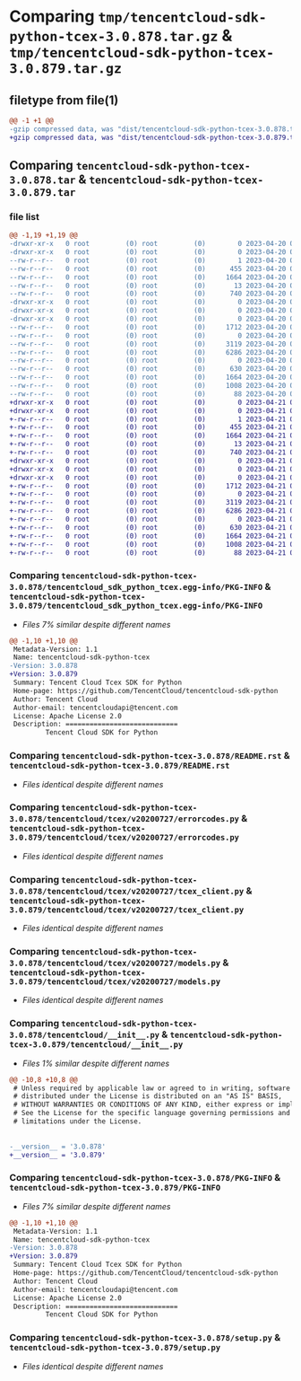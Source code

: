 # Comparing `tmp/tencentcloud-sdk-python-tcex-3.0.878.tar.gz` & `tmp/tencentcloud-sdk-python-tcex-3.0.879.tar.gz`

## filetype from file(1)

```diff
@@ -1 +1 @@
-gzip compressed data, was "dist/tencentcloud-sdk-python-tcex-3.0.878.tar", last modified: Thu Apr 20 00:45:01 2023, max compression
+gzip compressed data, was "dist/tencentcloud-sdk-python-tcex-3.0.879.tar", last modified: Fri Apr 21 01:01:50 2023, max compression
```

## Comparing `tencentcloud-sdk-python-tcex-3.0.878.tar` & `tencentcloud-sdk-python-tcex-3.0.879.tar`

### file list

```diff
@@ -1,19 +1,19 @@
-drwxr-xr-x   0 root         (0) root         (0)        0 2023-04-20 00:45:01.000000 tencentcloud-sdk-python-tcex-3.0.878/
-drwxr-xr-x   0 root         (0) root         (0)        0 2023-04-20 00:45:01.000000 tencentcloud-sdk-python-tcex-3.0.878/tencentcloud_sdk_python_tcex.egg-info/
--rw-r--r--   0 root         (0) root         (0)        1 2023-04-20 00:45:01.000000 tencentcloud-sdk-python-tcex-3.0.878/tencentcloud_sdk_python_tcex.egg-info/dependency_links.txt
--rw-r--r--   0 root         (0) root         (0)      455 2023-04-20 00:45:01.000000 tencentcloud-sdk-python-tcex-3.0.878/tencentcloud_sdk_python_tcex.egg-info/SOURCES.txt
--rw-r--r--   0 root         (0) root         (0)     1664 2023-04-20 00:45:01.000000 tencentcloud-sdk-python-tcex-3.0.878/tencentcloud_sdk_python_tcex.egg-info/PKG-INFO
--rw-r--r--   0 root         (0) root         (0)       13 2023-04-20 00:45:01.000000 tencentcloud-sdk-python-tcex-3.0.878/tencentcloud_sdk_python_tcex.egg-info/top_level.txt
--rw-r--r--   0 root         (0) root         (0)      740 2023-04-20 00:45:01.000000 tencentcloud-sdk-python-tcex-3.0.878/README.rst
-drwxr-xr-x   0 root         (0) root         (0)        0 2023-04-20 00:45:01.000000 tencentcloud-sdk-python-tcex-3.0.878/tencentcloud/
-drwxr-xr-x   0 root         (0) root         (0)        0 2023-04-20 00:45:01.000000 tencentcloud-sdk-python-tcex-3.0.878/tencentcloud/tcex/
-drwxr-xr-x   0 root         (0) root         (0)        0 2023-04-20 00:45:01.000000 tencentcloud-sdk-python-tcex-3.0.878/tencentcloud/tcex/v20200727/
--rw-r--r--   0 root         (0) root         (0)     1712 2023-04-20 00:45:01.000000 tencentcloud-sdk-python-tcex-3.0.878/tencentcloud/tcex/v20200727/errorcodes.py
--rw-r--r--   0 root         (0) root         (0)        0 2023-04-20 00:45:01.000000 tencentcloud-sdk-python-tcex-3.0.878/tencentcloud/tcex/v20200727/__init__.py
--rw-r--r--   0 root         (0) root         (0)     3119 2023-04-20 00:45:01.000000 tencentcloud-sdk-python-tcex-3.0.878/tencentcloud/tcex/v20200727/tcex_client.py
--rw-r--r--   0 root         (0) root         (0)     6286 2023-04-20 00:45:01.000000 tencentcloud-sdk-python-tcex-3.0.878/tencentcloud/tcex/v20200727/models.py
--rw-r--r--   0 root         (0) root         (0)        0 2023-04-20 00:45:01.000000 tencentcloud-sdk-python-tcex-3.0.878/tencentcloud/tcex/__init__.py
--rw-r--r--   0 root         (0) root         (0)      630 2023-04-20 00:45:01.000000 tencentcloud-sdk-python-tcex-3.0.878/tencentcloud/__init__.py
--rw-r--r--   0 root         (0) root         (0)     1664 2023-04-20 00:45:01.000000 tencentcloud-sdk-python-tcex-3.0.878/PKG-INFO
--rw-r--r--   0 root         (0) root         (0)     1008 2023-04-20 00:45:01.000000 tencentcloud-sdk-python-tcex-3.0.878/setup.py
--rw-r--r--   0 root         (0) root         (0)       88 2023-04-20 00:45:01.000000 tencentcloud-sdk-python-tcex-3.0.878/setup.cfg
+drwxr-xr-x   0 root         (0) root         (0)        0 2023-04-21 01:01:50.000000 tencentcloud-sdk-python-tcex-3.0.879/
+drwxr-xr-x   0 root         (0) root         (0)        0 2023-04-21 01:01:50.000000 tencentcloud-sdk-python-tcex-3.0.879/tencentcloud_sdk_python_tcex.egg-info/
+-rw-r--r--   0 root         (0) root         (0)        1 2023-04-21 01:01:50.000000 tencentcloud-sdk-python-tcex-3.0.879/tencentcloud_sdk_python_tcex.egg-info/dependency_links.txt
+-rw-r--r--   0 root         (0) root         (0)      455 2023-04-21 01:01:50.000000 tencentcloud-sdk-python-tcex-3.0.879/tencentcloud_sdk_python_tcex.egg-info/SOURCES.txt
+-rw-r--r--   0 root         (0) root         (0)     1664 2023-04-21 01:01:50.000000 tencentcloud-sdk-python-tcex-3.0.879/tencentcloud_sdk_python_tcex.egg-info/PKG-INFO
+-rw-r--r--   0 root         (0) root         (0)       13 2023-04-21 01:01:50.000000 tencentcloud-sdk-python-tcex-3.0.879/tencentcloud_sdk_python_tcex.egg-info/top_level.txt
+-rw-r--r--   0 root         (0) root         (0)      740 2023-04-21 01:01:50.000000 tencentcloud-sdk-python-tcex-3.0.879/README.rst
+drwxr-xr-x   0 root         (0) root         (0)        0 2023-04-21 01:01:50.000000 tencentcloud-sdk-python-tcex-3.0.879/tencentcloud/
+drwxr-xr-x   0 root         (0) root         (0)        0 2023-04-21 01:01:50.000000 tencentcloud-sdk-python-tcex-3.0.879/tencentcloud/tcex/
+drwxr-xr-x   0 root         (0) root         (0)        0 2023-04-21 01:01:50.000000 tencentcloud-sdk-python-tcex-3.0.879/tencentcloud/tcex/v20200727/
+-rw-r--r--   0 root         (0) root         (0)     1712 2023-04-21 01:01:50.000000 tencentcloud-sdk-python-tcex-3.0.879/tencentcloud/tcex/v20200727/errorcodes.py
+-rw-r--r--   0 root         (0) root         (0)        0 2023-04-21 01:01:50.000000 tencentcloud-sdk-python-tcex-3.0.879/tencentcloud/tcex/v20200727/__init__.py
+-rw-r--r--   0 root         (0) root         (0)     3119 2023-04-21 01:01:50.000000 tencentcloud-sdk-python-tcex-3.0.879/tencentcloud/tcex/v20200727/tcex_client.py
+-rw-r--r--   0 root         (0) root         (0)     6286 2023-04-21 01:01:50.000000 tencentcloud-sdk-python-tcex-3.0.879/tencentcloud/tcex/v20200727/models.py
+-rw-r--r--   0 root         (0) root         (0)        0 2023-04-21 01:01:50.000000 tencentcloud-sdk-python-tcex-3.0.879/tencentcloud/tcex/__init__.py
+-rw-r--r--   0 root         (0) root         (0)      630 2023-04-21 01:01:50.000000 tencentcloud-sdk-python-tcex-3.0.879/tencentcloud/__init__.py
+-rw-r--r--   0 root         (0) root         (0)     1664 2023-04-21 01:01:50.000000 tencentcloud-sdk-python-tcex-3.0.879/PKG-INFO
+-rw-r--r--   0 root         (0) root         (0)     1008 2023-04-21 01:01:50.000000 tencentcloud-sdk-python-tcex-3.0.879/setup.py
+-rw-r--r--   0 root         (0) root         (0)       88 2023-04-21 01:01:50.000000 tencentcloud-sdk-python-tcex-3.0.879/setup.cfg
```

### Comparing `tencentcloud-sdk-python-tcex-3.0.878/tencentcloud_sdk_python_tcex.egg-info/PKG-INFO` & `tencentcloud-sdk-python-tcex-3.0.879/tencentcloud_sdk_python_tcex.egg-info/PKG-INFO`

 * *Files 7% similar despite different names*

```diff
@@ -1,10 +1,10 @@
 Metadata-Version: 1.1
 Name: tencentcloud-sdk-python-tcex
-Version: 3.0.878
+Version: 3.0.879
 Summary: Tencent Cloud Tcex SDK for Python
 Home-page: https://github.com/TencentCloud/tencentcloud-sdk-python
 Author: Tencent Cloud
 Author-email: tencentcloudapi@tencent.com
 License: Apache License 2.0
 Description: ============================
         Tencent Cloud SDK for Python
```

### Comparing `tencentcloud-sdk-python-tcex-3.0.878/README.rst` & `tencentcloud-sdk-python-tcex-3.0.879/README.rst`

 * *Files identical despite different names*

### Comparing `tencentcloud-sdk-python-tcex-3.0.878/tencentcloud/tcex/v20200727/errorcodes.py` & `tencentcloud-sdk-python-tcex-3.0.879/tencentcloud/tcex/v20200727/errorcodes.py`

 * *Files identical despite different names*

### Comparing `tencentcloud-sdk-python-tcex-3.0.878/tencentcloud/tcex/v20200727/tcex_client.py` & `tencentcloud-sdk-python-tcex-3.0.879/tencentcloud/tcex/v20200727/tcex_client.py`

 * *Files identical despite different names*

### Comparing `tencentcloud-sdk-python-tcex-3.0.878/tencentcloud/tcex/v20200727/models.py` & `tencentcloud-sdk-python-tcex-3.0.879/tencentcloud/tcex/v20200727/models.py`

 * *Files identical despite different names*

### Comparing `tencentcloud-sdk-python-tcex-3.0.878/tencentcloud/__init__.py` & `tencentcloud-sdk-python-tcex-3.0.879/tencentcloud/__init__.py`

 * *Files 1% similar despite different names*

```diff
@@ -10,8 +10,8 @@
 # Unless required by applicable law or agreed to in writing, software
 # distributed under the License is distributed on an "AS IS" BASIS,
 # WITHOUT WARRANTIES OR CONDITIONS OF ANY KIND, either express or implied.
 # See the License for the specific language governing permissions and
 # limitations under the License.
 
 
-__version__ = '3.0.878'
+__version__ = '3.0.879'
```

### Comparing `tencentcloud-sdk-python-tcex-3.0.878/PKG-INFO` & `tencentcloud-sdk-python-tcex-3.0.879/PKG-INFO`

 * *Files 7% similar despite different names*

```diff
@@ -1,10 +1,10 @@
 Metadata-Version: 1.1
 Name: tencentcloud-sdk-python-tcex
-Version: 3.0.878
+Version: 3.0.879
 Summary: Tencent Cloud Tcex SDK for Python
 Home-page: https://github.com/TencentCloud/tencentcloud-sdk-python
 Author: Tencent Cloud
 Author-email: tencentcloudapi@tencent.com
 License: Apache License 2.0
 Description: ============================
         Tencent Cloud SDK for Python
```

### Comparing `tencentcloud-sdk-python-tcex-3.0.878/setup.py` & `tencentcloud-sdk-python-tcex-3.0.879/setup.py`

 * *Files identical despite different names*

